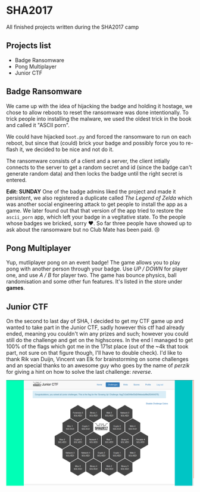 # SHA2017
All finished projects written during the SHA2017 camp


## Projects list
* Badge Ransomware
* Pong Multiplayer
* Junior CTF


## Badge Ransomware
We came up with the idea of hijacking the badge and holding it hostage, we chose to allow reboots to reset the ransomware was done intentionally.
To trick people into installing the malware, we used the oldest trick in the book and called it "ASCII porn".

We could have hijacked `boot.py` and forced the ransomware to run on each reboot,
but since that (could) brick your badge and possibly force you to re-flash it, we 
decided to be nice and not do it.

The ransomware consists of a client and a server, the client intially connects to the server
to get a random secret and id (since the badge can't generate random data) and then locks the badge
until the right secret is entered. 

**Edit: SUNDAY** One of the badge admins liked the project and made it persistent, we also registered a duplicate called *The Legend of Zelda* which was another social engineering attack to get people to install the app as a game. We later found out that that version of the app tried to restore the `ascii_porn` app, which left your badge in a vegitative state. To the people whose badges we bricked, sorry :heart:. So far three people have showed up to ask about the ransomware but no Club Mate has been paid. :cry:

## Pong Multiplayer
Yup, mutliplayer pong on an event badge! The game allows you to play pong with another person through your badge.
Use *UP / DOWN* for player one, and use *A / B* for player two. The game has bounce physics, ball randomisation and
some other fun features. It's listed in the store under **games**.

## Junior CTF
On the second to last day of SHA, I decided to get my CTF game up and wanted to take part in the Junior CTF, sadly however this 
ctf had already ended, meaning you couldn't win any prizes and such; however you could still do the challenge and get on the highscores.
In the end I managed to get 100% of the flags which got me in the 171st place (out of the ~4k that took part, not sure on that figure though, I'll have to double check). I'd like to thank Rik van Duijn, Vincent van Elk for brainstorming on some challenges and an special thanks to an awesome guy who goes by the name of *perzik* for giving a hint on how to solve the last challenge: *reverse*.

![Screencap after getting 100% of the challenges done](https://raw.githubusercontent.com/Paradoxis/SHA2017/master/ctf/junior-ctf-100-percent.png)
